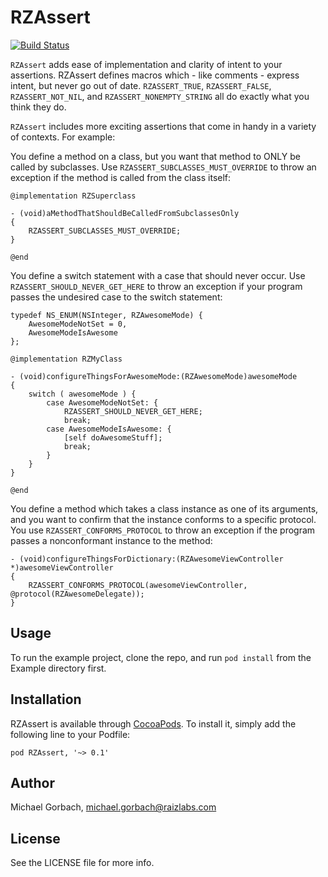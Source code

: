 RZAssert
============

[![Build Status](https://travis-ci.org/Raizlabs/RZAssert.svg)](https://travis-ci.org/Raizlabs/RZAssert)

`RZAssert` adds ease of implementation and clarity of intent to your assertions. RZAssert defines macros which - like comments - express intent, but never go out of date. `RZASSERT_TRUE`, `RZASSERT_FALSE`, `RZASSERT_NOT_NIL`, and `RZASSERT_NONEMPTY_STRING` all do exactly what you think they do.

`RZAssert` includes more exciting assertions that come in handy in a variety of contexts. For example:

You define a method on a class, but you want that method to ONLY be called by subclasses. Use `RZASSERT_SUBCLASSES_MUST_OVERRIDE` to throw an exception if the method is called from the class itself:

	@implementation RZSuperclass
	
	- (void)aMethodThatShouldBeCalledFromSubclassesOnly
	{
		RZASSERT_SUBCLASSES_MUST_OVERRIDE;
	}

	@end

You define a switch statement with a case that should never occur. Use `RZASSERT_SHOULD_NEVER_GET_HERE` to throw an exception if your program passes the undesired case to the switch statement:

	typedef NS_ENUM(NSInteger, RZAwesomeMode) {
		AwesomeModeNotSet = 0,
		AwesomeModeIsAwesome
	};

	@implementation RZMyClass

	- (void)configureThingsForAwesomeMode:(RZAwesomeMode)awesomeMode
	{
		switch ( awesomeMode ) {
			case AwesomeModeNotSet: {
				RZASSERT_SHOULD_NEVER_GET_HERE;
				break;
	  		case AwesomeModeIsAwesome: {
				[self doAwesomeStuff];
				break;
			}
		}
	}

	@end

You define a method which takes a class instance as one of its arguments, and you want to confirm that the instance conforms to a specific protocol. You use `RZASSERT_CONFORMS_PROTOCOL` to throw an exception if the program passes a nonconformant instance to the method:

	- (void)configureThingsForDictionary:(RZAwesomeViewController *)awesomeViewController
	{
		RZASSERT_CONFORMS_PROTOCOL(awesomeViewController, @protocol(RZAwesomeDelegate));
	}

## Usage

To run the example project, clone the repo, and run `pod install` from the Example directory first.

## Installation

RZAssert is available through [CocoaPods](http://cocoapods.org). To install
it, simply add the following line to your Podfile:

    pod RZAssert, '~> 0.1'

## Author

Michael Gorbach, michael.gorbach@raizlabs.com

## License

See the LICENSE file for more info.
